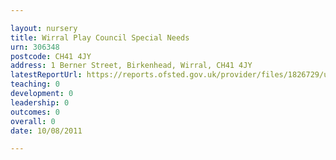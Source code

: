 ```yaml
---

layout: nursery
title: Wirral Play Council Special Needs
urn: 306348
postcode: CH41 4JY
address: 1 Berner Street, Birkenhead, Wirral, CH41 4JY
latestReportUrl: https://reports.ofsted.gov.uk/provider/files/1826729/urn/306348.pdf
teaching: 0
development: 0
leadership: 0
outcomes: 0
overall: 0
date: 10/08/2011

---
```

